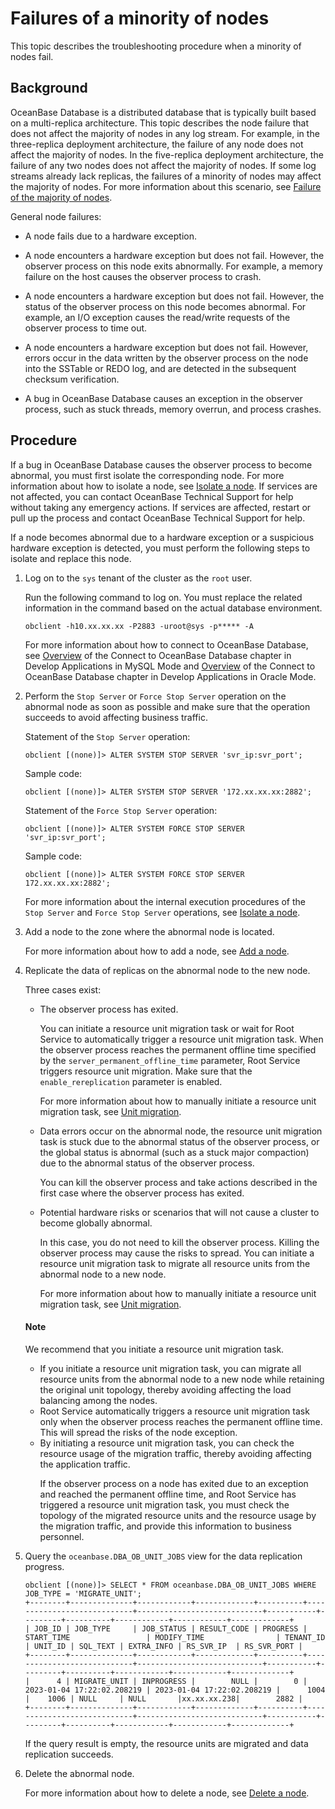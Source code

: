
# Failures of a minority of nodes

This topic describes the troubleshooting procedure when a minority of nodes fail.

## Background

OceanBase Database is a distributed database that is typically built based on a multi-replica architecture. This topic describes the node failure that does not affect the majority of nodes in any log stream. For example, in the three-replica deployment architecture, the failure of any node does not affect the majority of nodes. In the five-replica deployment architecture, the failure of any two nodes does not affect the majority of nodes. If some log streams already lack replicas, the failures of a minority of nodes may affect the majority of nodes. For more information about this scenario, see [Failure of the majority of nodes](2.majority-node-failure.md).

General node failures:

* A node fails due to a hardware exception.

* A node encounters a hardware exception but does not fail. However, the observer process on this node exits abnormally. For example, a memory failure on the host causes the observer process to crash.

* A node encounters a hardware exception but does not fail. However, the status of the observer process on this node becomes abnormal. For example, an I/O exception causes the read/write requests of the observer process to time out.

* A node encounters a hardware exception but does not fail. However, errors occur in the data written by the observer process on the node into the SSTable or REDO log, and are detected in the subsequent checksum verification.

* A bug in OceanBase Database causes an exception in the observer process, such as stuck threads, memory overrun, and process crashes.

## Procedure

If a bug in OceanBase Database causes the observer process to become abnormal, you must first isolate the corresponding node. For more information about how to isolate a node, see [Isolate a node](../3.common-cluster-operations/6.isolation-a-node.md). If services are not affected, you can contact OceanBase Technical Support for help without taking any emergency actions. If services are affected, restart or pull up the process and contact OceanBase Technical Support for help.

If a node becomes abnormal due to a hardware exception or a suspicious hardware exception is detected, you must perform the following steps to isolate and replace this node.

1. Log on to the `sys` tenant of the cluster as the `root` user.

   Run the following command to log on. You must replace the related information in the command based on the actual database environment.

   ```shell
   obclient -h10.xx.xx.xx -P2883 -uroot@sys -p***** -A
   ```

   For more information about how to connect to OceanBase Database, see [Overview](../../../3.develop/1.application-development-of-mysql-mode/1.database-connection-with-client-of-mysql-mode/1.connection-methods-overview-of-mysql-mode.md) of the Connect to OceanBase Database chapter in Develop Applications in MySQL Mode and [Overview](../../../3.develop/2.application-development-of-oracle-mode/1.database-connection-of-oracle-mode/1.connection-methods-overview-of-oracle-mode.md) of the Connect to OceanBase Database chapter in Develop Applications in Oracle Mode.

2. Perform the `Stop Server` or `Force Stop Server` operation on the abnormal node as soon as possible and make sure that the operation succeeds to avoid affecting business traffic.

   Statement of the `Stop Server` operation:

   ```shell
   obclient [(none)]> ALTER SYSTEM STOP SERVER 'svr_ip:svr_port';
   ```

   Sample code:

   ```shell
   obclient [(none)]> ALTER SYSTEM STOP SERVER '172.xx.xx.xx:2882';
   ```

   Statement of the `Force Stop Server` operation:

   ```shell
   obclient [(none)]> ALTER SYSTEM FORCE STOP SERVER 'svr_ip:svr_port';
   ```

   Sample code:

   ```shell
   obclient [(none)]> ALTER SYSTEM FORCE STOP SERVER 172.xx.xx.xx:2882';
   ```

   For more information about the internal execution procedures of the `Stop Server` and `Force Stop Server` operations, see [Isolate a node](../3.common-cluster-operations/6.isolation-a-node.md).

3. Add a node to the zone where the abnormal node is located.

   For more information about how to add a node, see [Add a node](../3.common-cluster-operations/4.add-a-node.md).

4. Replicate the data of replicas on the abnormal node to the new node.

   Three cases exist:

   * The observer process has exited.

      You can initiate a resource unit migration task or wait for Root Service to automatically trigger a resource unit migration task. When the observer process reaches the permanent offline time specified by the `server_permanent_offline_time` parameter, Root Service triggers resource unit migration. Make sure that the `enable_rereplication` parameter is enabled.

      For more information about how to manually initiate a resource unit migration task, see [Unit migration](../../3.replica-management/2.replica-distribution/2.locality-common-operations/7.unit-migration.md).

   * Data errors occur on the abnormal node, the resource unit migration task is stuck due to the abnormal status of the observer process, or the global status is abnormal (such as a stuck major compaction) due to the abnormal status of the observer process.

      You can kill the observer process and take actions described in the first case where the observer process has exited.

   * Potential hardware risks or scenarios that will not cause a cluster to become globally abnormal.

      In this case, you do not need to kill the observer process. Killing the observer process may cause the risks to spread. You can initiate a resource unit migration task to migrate all resource units from the abnormal node to a new node.

      For more information about how to manually initiate a resource unit migration task, see [Unit migration](../../3.replica-management/2.replica-distribution/2.locality-common-operations/7.unit-migration.md).

   <main id="notice" type='explain'>
      <h4>Note</h4>
      <p> We recommend that you initiate a resource unit migration task.</p>
      <ul>
      <li>If you initiate a resource unit migration task, you can migrate all resource units from the abnormal node to a new node while retaining the original unit topology, thereby avoiding affecting the load balancing among the nodes. </li>
      <li>Root Service automatically triggers a resource unit migration task only when the observer process reaches the permanent offline time. This will spread the risks of the node exception. </li>
      <li>By initiating a resource unit migration task, you can check the resource usage of the migration traffic, thereby avoiding affecting the application traffic. </li>
      <p>If the observer process on a node has exited due to an exception and reached the permanent offline time, and Root Service has triggered a resource unit migration task, you must check the topology of the migrated resource units and the resource usage by the migration traffic, and provide this information to business personnel. </p>
   </main>

5. Query the `oceanbase.DBA_OB_UNIT_JOBS` view for the data replication progress.

   ```shell
   obclient [(none)]> SELECT * FROM oceanbase.DBA_OB_UNIT_JOBS WHERE JOB_TYPE = 'MIGRATE_UNIT';
   +--------+--------------+------------+-------------+----------+----------------------------+----------------------------+-----------+---------+----------+------------+------------+-------------+
   | JOB_ID | JOB_TYPE     | JOB_STATUS | RESULT_CODE | PROGRESS | START_TIME                 | MODIFY_TIME                | TENANT_ID | UNIT_ID | SQL_TEXT | EXTRA_INFO | RS_SVR_IP  | RS_SVR_PORT |
   +--------+--------------+------------+-------------+----------+----------------------------+----------------------------+-----------+---------+----------+------------+------------+-------------+
   |      4 | MIGRATE_UNIT | INPROGRESS |        NULL |        0 | 2023-01-04 17:22:02.208219 | 2023-01-04 17:22:02.208219 |      1004 |    1006 | NULL     | NULL       |xx.xx.xx.238|        2882 |
   +--------+--------------+------------+-------------+----------+----------------------------+----------------------------+-----------+---------+----------+------------+------------+-------------+
   ```

   If the query result is empty, the resource units are migrated and data replication succeeds.

6. Delete the abnormal node.

   For more information about how to delete a node, see [Delete a node](../3.common-cluster-operations/5.delete-a-node.md).